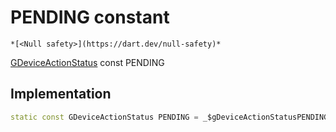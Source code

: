 


# PENDING constant




    *[<Null safety>](https://dart.dev/null-safety)*


[GDeviceActionStatus](../../third_party_yonomi_graphql_schema_schema.docs.schema.gql/GDeviceActionStatus-class.md) const PENDING
  







## Implementation

```dart
static const GDeviceActionStatus PENDING = _$gDeviceActionStatusPENDING;


```







